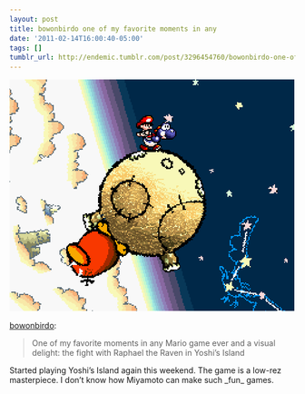 ```yaml
---
layout: post
title: bowonbirdo one of my favorite moments in any
date: '2011-02-14T16:00:40-05:00'
tags: []
tumblr_url: http://endemic.tumblr.com/post/3296454760/bowonbirdo-one-of-my-favorite-moments-in-any
---
```

 ![](/tumblr_files/tumblr_l1v3smvUtE1qbj9xwo1_540.gif)  

[bowonbirdo](http://bowonbirdo.tumblr.com/post/3295102656):

> One of my favorite moments in any Mario game ever and a visual delight: the fight with Raphael the Raven in Yoshi’s Island

Started playing Yoshi’s Island again this weekend. The game is a low-rez masterpiece. I don’t know how Miyamoto can make such \_fun\_ games.

